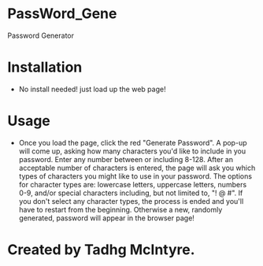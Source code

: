 # PassWord_Gene
Password Generator

# Installation
- No install needed! just load up the web page!

# Usage
- Once you load the page, click the red "Generate Password". A pop-up will come up, asking how many characters you'd like to include in you password. Enter any number between or including 8-128. After an acceptable number of characters is entered, the page will ask you which types of characters you might like to use in your password. The options for character types are: lowercase letters, uppercase letters, numbers 0-9, and/or special characters including, but not limited to, "! @ #". If you don't select any character types, the process is ended and you'll have to restart from the beginning. Otherwise a new, randomly generated, password will appear in the browser page!

# Created by Tadhg McIntyre.